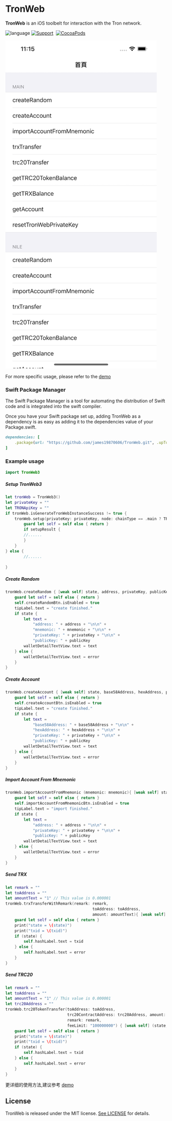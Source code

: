 # TronWeb
**TronWeb** is an iOS toolbelt for interaction with the Tron network.

![language](https://img.shields.io/badge/Language-Swift-green)
[![Support](https://img.shields.io/badge/support-iOS%209%2B%20-FB7DEC.svg?style=flat)](https://www.apple.com/nl/ios/)&nbsp;
[![CocoaPods](https://img.shields.io/badge/support-SwiftPackageManager-green)](https://www.swift.org/getting-started/#using-the-package-manager)

![](Resource/DemoImage01.png)

For more specific usage, please refer to the [demo](https://github.com/james19870606/TronWeb/tree/main/Demo/TronWebDemo)

### Swift Package Manager
The Swift Package Manager  is a tool for automating the distribution of Swift code and is integrated into the swift compiler.

Once you have your Swift package set up, adding TronWeb as a dependency is as easy as adding it to the dependencies value of your Package.swift.
```ruby
dependencies: [
    .package(url: "https://github.com/james19870606/TronWeb.git", .upToNextMajor(from: "1.1.4"))
]
```

### Example usage

```swift
import TronWeb3
```

##### Setup TronWeb3
```swift
let tronWeb = TronWeb3()
let privateKey = ""
let TRONApiKey = ""
if tronWeb.isGenerateTronWebInstanceSuccess != true {
    tronWeb.setup(privateKey: privateKey, node: chainType == .main ? TRONMainNet : TRONNileNet) { [weak self] setupResult in
        guard let self = self else { return }
        if setupResult {
        //......
        }
    }
} else {
        //......

}
```
##### Create Random
```swift
tronWeb.createRandom { [weak self] state, address, privateKey, publicKey, mnemonic, error in
    guard let self = self else { return }
    self.createRandomBtn.isEnabled = true
    tipLabel.text = "create finished."
    if state {
        let text =
            "address: " + address + "\n\n" +
            "mnemonic: " + mnemonic + "\n\n" +
            "privateKey: " + privateKey + "\n\n" +
            "publicKey: " + publicKey
        walletDetailTextView.text = text
    } else {
        walletDetailTextView.text = error
    }
}
```
##### Create Account
```swift
tronWeb.createAccount { [weak self] state, base58Address, hexAddress, privateKey, publicKey, error in
    guard let self = self else { return }
    self.createAccountBtn.isEnabled = true
    tipLabel.text = "create finished."
    if state {
        let text =
            "base58Address: " + base58Address + "\n\n" +
            "hexAddress: " + hexAddress + "\n\n" +
            "privateKey: " + privateKey + "\n\n" +
            "publicKey: " + publicKey
        walletDetailTextView.text = text
    } else {
        walletDetailTextView.text = error
    }
}
```

##### Import Account From Mnemonic
```swift
tronWeb.importAccountFromMnemonic (mnemonic: mnemonic){ [weak self] state, address, privateKey, publicKey, error in
    guard let self = self else { return }
    self.importAccountFromMnemonicBtn.isEnabled = true
    tipLabel.text = "import finished."
    if state {
        let text =
            "address: " + address + "\n\n" +
            "privateKey: " + privateKey + "\n\n" +
            "publicKey: " + publicKey
        walletDetailTextView.text = text
    } else {
        walletDetailTextView.text = error
    }
}
```

##### Send TRX
```swift
let remark = ""
let toAddress = ""
let amountText = "1" // This value is 0.000001 
tronWeb.trxTransferWithRemark(remark: remark,
                                      toAddress: toAddress,
                                      amount: amountText){ [weak self] (state, txid,error) in
    guard let self = self else { return }
    print("state = \(state)")
    print("txid = \(txid)")
    if (state) {
        self.hashLabel.text = txid
    } else {
        self.hashLabel.text = error
    }
}
```
##### Send TRC20
```swift
let remark = ""
let toAddress = ""
let amountText = "1" // This value is 0.000001 
let trc20Address = ""
tronWeb.trc20TokenTransfer(toAddress: toAddress,
                           trc20ContractAddress: trc20Address, amount: amountText,
                           remark: remark,
                           feeLimit: "100000000") { [weak self] (state, txid,error) in
    guard let self = self else { return }
    print("state = \(state)")
    print("txid = \(txid)")
    if (state) {
        self.hashLabel.text = txid
    } else {
        self.hashLabel.text = error
    }
}
```

更详细的使用方法,建议参考 [demo](https://github.com/james19870606/TronWeb/tree/main/Demo/TronWebDemo)

## License

TronWeb is released under the MIT license. [See LICENSE](https://github.com/james19870606/TronWeb/blob/master/LICENSE) for details.
